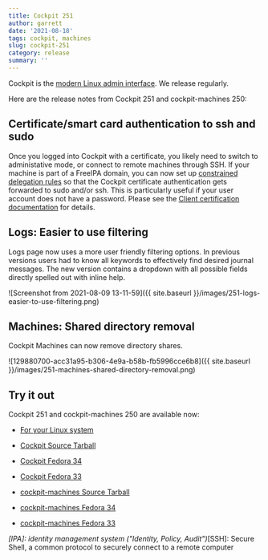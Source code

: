 ```yaml
---
title: Cockpit 251
author: garrett
date: '2021-08-18'
tags: cockpit, machines
slug: cockpit-251
category: release
summary: ''
---
```


Cockpit is the [modern Linux admin interface](https://cockpit-project.org/).
We release regularly.

Here are the release notes from Cockpit 251 and cockpit-machines 250:


## Certificate/smart card authentication to ssh and sudo

Once you logged into Cockpit with a certificate, you likely need to switch to administative mode, or connect to remote machines through SSH. If your machine is part of a FreeIPA domain, you can now set up [constrained delegation rules](https://www.freeipa.org/page/V4/Service_Constraint_Delegation) so that the Cockpit certificate authentication gets forwarded to sudo and/or ssh. This is particularly useful if your user account does not have a password. Please see the [Client certification documentation](https://cockpit-project.org/guide/latest/cert-authentication.html) for details.

## Logs: Easier to use filtering

Logs page now uses a more user friendly filtering options. In previous versions users had to know all keywords to effectively find desired journal messages. The new version contains a dropdown with all possible fields directly spelled out with inline help.

![Screenshot from 2021-08-09 13-11-59]({{ site.baseurl }}/images/251-logs-easier-to-use-filtering.png)

## Machines: Shared directory removal

Cockpit Machines can now remove directory shares.

![129880700-acc31a95-b306-4e9a-b58b-fb5996cce6b8]({{ site.baseurl }}/images/251-machines-shared-directory-removal.png)


## Try it out

Cockpit 251 and cockpit-machines 250 are available now:

* [For your Linux system](https://cockpit-project.org/running.html)

* [Cockpit Source Tarball](https://github.com/cockpit-project/cockpit/releases/tag/251)
* [Cockpit Fedora 34](https://bodhi.fedoraproject.org/updates/?releases=F34&packages=cockpit)
* [Cockpit Fedora 33](https://bodhi.fedoraproject.org/updates/?releases=F33&packages=cockpit)
* [cockpit-machines Source Tarball](https://github.com/cockpit-project/cockpit-machines/releases/tag/250)
* [cockpit-machines Fedora 34](https://bodhi.fedoraproject.org/updates/?releases=F34&packages=cockpit-machines)
* [cockpit-machines Fedora 33](https://bodhi.fedoraproject.org/updates/?releases=F33&packages=cockpit-machines)

*[IPA]: identity management system ("Identity, Policy, Audit")*[SSH]: Secure Shell, a common protocol to securely connect to a remote computer